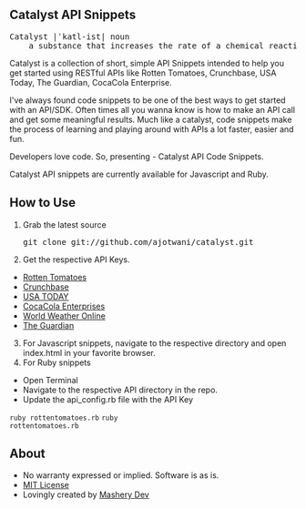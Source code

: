 ## Catalyst API Snippets 

<pre>Catalyst |ˈkatl-ist| noun
	a substance that increases the rate of a chemical reaction without itself undergoing any permanent chemical change.
</pre>

Catalyst is a collection of short, simple API Snippets intended to help you get started using RESTful APIs like Rotten Tomatoes, Crunchbase, USA Today, The Guardian, CocaCola Enterprise. 

I've always found code snippets to be one of the best ways to get started with an API/SDK. Often times all you wanna know is how to make an API call and get some meaningful results. Much like a catalyst, code snippets make the process of learning and playing around with APIs a lot faster, easier and fun. 

Developers love code. So, presenting - Catalyst API Code Snippets.

Catalyst API snippets are currently available for Javascript and Ruby.

## How to Use

1. Grab the latest source
	<pre>git clone git://github.com/ajotwani/catalyst.git</pre>
2. Get the respective API Keys.
 - [Rotten Tomatoes](http://developer.rottentomatoes.com)
 - [Crunchbase](http://developer.crunchbase.com)
 - [USA TODAY](http://developer.usatoday.com)
 - [CocaCola Enterprises](http://developer.cokecce.com)
 - [World Weather Online](http://developer.worldweatheronline.com)
 - [The Guardian](http://www.theguardian.com/open-platform)
3. For Javascript snippets, navigate to the respective directory and open index.html in your favorite browser. 
4. For Ruby snippets
 - Open Terminal 
 - Navigate to the respective API directory in the repo.
 - Update the api_config.rb file with the API Key

<code>ruby rottentomatoes.rb</code>
<code>ruby rottentomatoes.rb</code>

## About 

* No warranty expressed or implied. Software is as is.
* [MIT License](http://www.opensource.org/licenses/mit-license.html)
* Lovingly created by [Mashery Dev](http://dev.mashery.com)